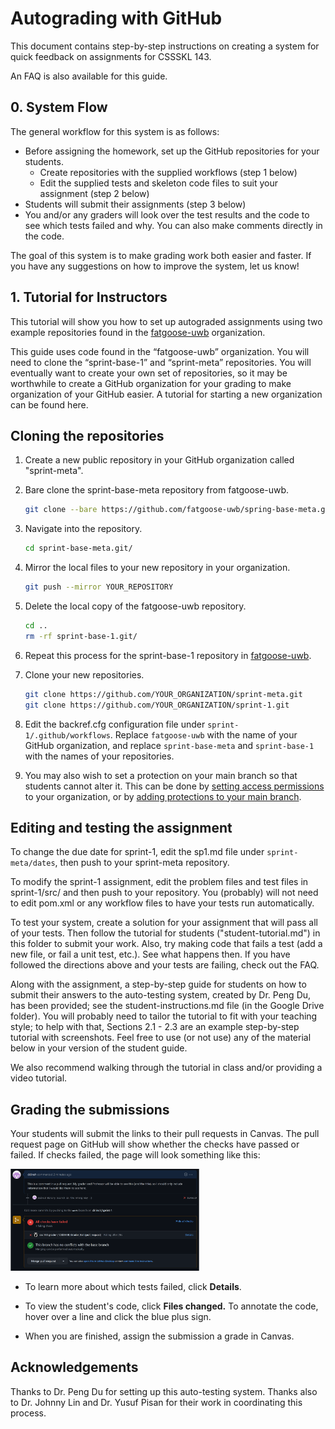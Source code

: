 # Autograding with GitHub

This document contains step-by-step instructions on creating a system for quick feedback on assignments for CSSSKL 143.

An FAQ is also available for this guide.

## 0. System Flow
The general workflow for this system is as follows:
* Before assigning the homework, set up the GitHub repositories for your students.
  * Create repositories with the supplied workflows (step 1 below)
  * Edit the supplied tests and skeleton code files to suit your assignment (step 2 below)
* Students will submit their assignments (step 3 below)
* You and/or any graders will look over the test results and the code to see which tests failed and why. You can also make comments directly in the code.

The goal of this system is to make grading work both easier and faster. If you have any suggestions on how to improve the system, let us know!

## 1. Tutorial for Instructors

This tutorial will show you how to set up autograded assignments using two example repositories found in the [fatgoose-uwb](https://github.com/fatgoose-uwb) organization. 

This guide uses code found in the “fatgoose-uwb” organization. You will need to clone the “sprint-base-1” and “sprint-meta” repositories. You will eventually want to create your own set of repositories, so it may be worthwhile to create a GitHub organization for your grading to make organization of your GitHub easier. A tutorial for starting a new organization can be found here.

## Cloning the repositories

1. Create a new public repository in your GitHub organization called "sprint-meta".

2. Bare clone the sprint-base-meta repository from fatgoose-uwb.

   ```bash
   git clone --bare https://github.com/fatgoose-uwb/spring-base-meta.git
   ```

3. Navigate into the repository.

   ```bash
   cd sprint-base-meta.git/
   ```

4. Mirror the local files to your new repository in your organization.

   ```bash
   git push --mirror YOUR_REPOSITORY
   ```

5. Delete the local copy of the fatgoose-uwb repository.

   ```bash
   cd ..
   rm -rf sprint-base-1.git/
   ```

6. Repeat this process for the sprint-base-1 repository in [fatgoose-uwb](https://github.com/fatgoose-uwb).
7. Clone your new repositories.

   ```bash
   git clone https://github.com/YOUR_ORGANIZATION/sprint-meta.git
   git clone https://github.com/YOUR_ORGANIZATION/sprint-1.git
   ```
8. Edit the backref.cfg configuration file under `sprint-1/.github/workflows`. Replace `fatgoose-uwb` with the name of your GitHub organization, and replace `sprint-base-meta` and `sprint-base-1` with the names of your repositories.
9. You may also wish to set a protection on your main branch so that students cannot alter it. This can be done by [setting access permissions](https://docs.github.com/en/organizations/managing-access-to-your-organizations-project-boards/project-board-permissions-for-an-organization) to your organization, or by [adding protections to your main branch](https://docs.github.com/en/repositories/configuring-branches-and-merges-in-your-repository/defining-the-mergeability-of-pull-requests/about-protected-branches).

## Editing and testing the assignment



To change the due date for sprint-1, edit the sp1.md file under `sprint-meta/dates`, then push to your sprint-meta repository.

To modify the sprint-1 assignment, edit the problem files and test files in sprint-1/src/ and then push to your repository. You (probably) will not need to edit pom.xml or any workflow files to have your tests run automatically. 

To test your system, create a solution for your assignment that will pass all of your tests. Then follow the tutorial for students ("student-tutorial.md") in this folder to submit your work. Also, try making code that fails a test (add a new file, or fail a unit test, etc.). See what happens then. If you have followed the directions above and your tests are failing, check out the FAQ.

Along with the assignment, a step-by-step guide for students on how to submit their answers to the auto-testing system, created by Dr. Peng Du, has been provided; see the student-instructions.md file (in the Google Drive folder). You will probably need to tailor the tutorial to fit with your teaching style; to help with that, Sections 2.1 - 2.3 are an example step-by-step tutorial with screenshots. Feel free to use (or not use) any of the material below in your version of the student guide.

We also recommend walking through the tutorial in class and/or providing a video tutorial.

## Grading the submissions

Your students will submit the links to their pull requests in Canvas. The pull request page on GitHub will show whether the checks have passed or failed. If checks failed, the page will look something like this:

<img width="60%" alt="image" src="https://github.com/katsucurry-uwb/autograder-docs/blob/41d4ea41b99d1fcb29c7364a566fd11a09aad33c/images/failed-test-instructor.png">

* To learn more about which tests failed, click **Details**.

* To view the student's code, click **Files changed.** To annotate the code, hover over a line and click the blue plus sign.

* When you are finished, assign the submission a grade in Canvas.

## Acknowledgements

Thanks to Dr. Peng Du for setting up this auto-testing system. Thanks also to Dr. Johnny Lin and Dr. Yusuf Pisan for their work in coordinating this process.
